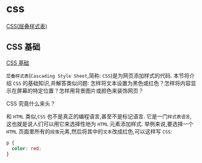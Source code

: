 # css

[CSS(层叠样式表)](https://developer.mozilla.org/zh-CN/docs/Web/CSS)

## CSS 基础

[CSS 基础](https://developer.mozilla.org/zh-CN/docs/Learn/Getting_started_with_the_web/CSS_basics)

`层叠样式表`(`Cascading Style Sheet`,简称: `CSS`)是为网页添加样式的代码.
本节将介绍 `CSS` 的基础知识,并解答类似问题: 
怎样将文本设置为黑色或红色？怎样将内容显示在屏幕的特定位置？怎样用背景图片或颜色来装饰网页？

CSS 究竟什么来头？

和 `HTML` 类似,`CSS` 也不是真正的编程语言,甚至不是标记语言.
它是一门`样式表语言`,这也就是说人们可以用它来选择性地为 `HTML` 元素添加样式.
举例来说,要选择一个 `HTML` 页面里所有的`段落`元素,然后将其中的`文本`改成红色,可以这样写 `CSS`: 

```css
p {
  color: red;
}
```
